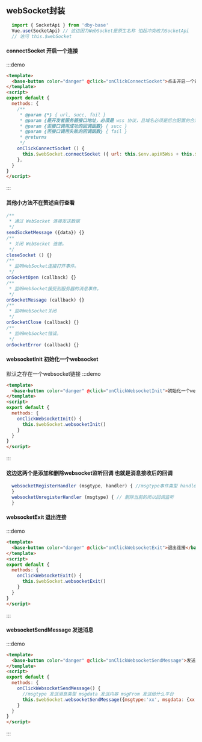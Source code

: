 <script>
export default {
  methods: {
    onClickConnectSocket () {
      this.$webSocket.connectSocket ({ url: this.$env.apiH5Wss + this.$request.token, succ(){}, fail(){} })
    },
    onClickWebsocketInit() {
      this.$webSocket.websocketInit()
    },
    onClickWebsocketExit() {
      this.$webSocket.websocketExit()
    },
    onClickWebsocketSendMessage() {
      this.$webSocket.websocketSendMessage({msgtype:'xx', msgdata: {xx:'xx'}, msgFrom: 'miniprogram'})
    }
  }
}
</script>
## webSocket封装
```javascript
  import { SocketApi } from 'dby-base'
  Vue.use(SocketApi) // 这边因为WebSocket是原生名称 怕起冲突改为SocketApi
  // 访问 this.$webSocket
```
#### connectSocket 开启一个连接
:::demo
``` html
<template>
  <base-button color="danger" @click="onClickConnectSocket">点击开启一个连接</base-button>
</template>
<script>
export default {
  methods: {
    /**
     * @param {*} { url, succ, fail }
     * @param {是开发者服务器接口地址，必须是 wss 协议，且域名必须是后台配置的合法域名} { url }
     * @param {否接口调用成功的回调函数} { succ }
     * @param {否接口调用失败的回调函数} { fail }
     * @returns
     */
    onClickConnectSocket () {
      this.$webSocket.connectSocket ({ url: this.$env.apiH5Wss + this.$request.token, succ(){}, fail(){} })
    },
  }
}
</script>
```
:::
#### 其他小方法不在赘述自行查看
```javascript
/**
 * 通过 WebSocket 连接发送数据
 */
sendSocketMessage ({data}) {}
/**
 * 关闭 WebSocket 连接。
 */
closeSocket () {}
/**
 * 监听WebSocket连接打开事件。
 */
onSocketOpen (callback) {}
/**
 * 监听WebSocket接受到服务器的消息事件。
 */
onSocketMessage (callback) {}
/**
 * 监听WebSocket关闭
 */
onSocketClose (callback) {}
/**
 * 监听WebSocket错误。
 */
onSocketError (callback) {}
```
#### websocketInit 初始化一个websocket
默认之存在一个websocket链接
:::demo
``` html
<template>
  <base-button color="danger" @click="onClickWebsocketInit">初始化一个websocket</base-button>
</template>
<script>
export default {
  methods: {
    onClickWebsocketInit() {
      this.$webSocket.websocketInit()
    }
  }
}
</script>
```
:::
#### 这边这两个是添加和删除websocket监听回调 也就是消息接收后的回调
```javascript
  websocketRegisterHandler (msgtype, handler) { //msgtype事件类型 handler事件接收回调
  }
  websocketUnregisterHandler (msgtype) { // 删除当前的所以回调监听
  }
```
#### websocketExit 退出连接
:::demo
``` html
<template>
  <base-button color="danger" @click="onClickWebsocketExit">退出连接</base-button>
</template>
<script>
export default {
  methods: {
    onClickWebsocketExit() {
      this.$webSocket.websocketExit()
    }
  }
}
</script>
```
:::
#### websocketSendMessage 发送消息
:::demo
``` html
<template>
  <base-button color="danger" @click="onClickWebsocketSendMessage">发送消息</base-button>
</template>
<script>
export default {
  methods: {
    onClickWebsocketSendMessage() {
      //msgtype 发送消息类型 msgdata 发送内容 msgFrom 发送给什么平台
      this.$webSocket.websocketSendMessage({msgtype:'xx', msgdata: {xx:'xx'}, msgFrom: 'miniprogram'})
    }
  }
}
</script>
```
:::